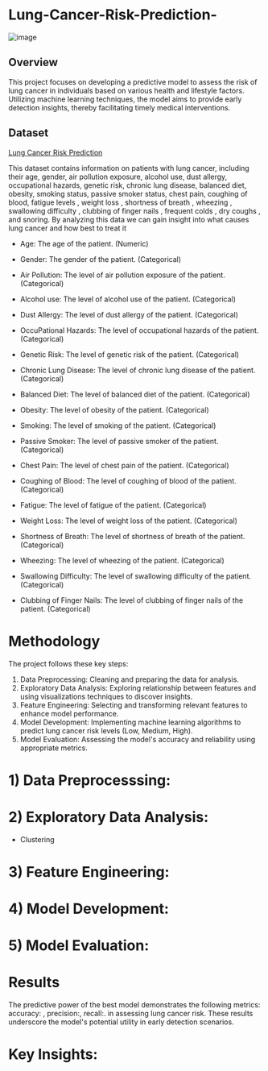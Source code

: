 # Lung-Cancer-Risk-Prediction-

![image](https://github.com/user-attachments/assets/593e8307-7bdb-4662-b40b-ed6725ca7309)



## Overview

This project focuses on developing a predictive model to assess the risk of lung cancer in individuals based on various health and lifestyle factors. Utilizing machine learning techniques, the model aims to provide early detection insights, thereby facilitating timely medical interventions.

## Dataset
[Lung Cancer Risk Prediction](https://www.kaggle.com/datasets/thedevastator/cancer-patients-and-air-pollution-a-new-link)

This dataset contains information on patients with lung cancer, including their age, gender, air pollution exposure, alcohol use, dust allergy, occupational hazards, genetic risk, chronic lung disease, balanced diet, obesity, smoking status, passive smoker status, chest pain, coughing of blood, fatigue levels , weight loss , shortness of breath , wheezing , swallowing difficulty , clubbing of finger nails , frequent colds , dry coughs , and snoring. By analyzing this data we can gain insight into what causes lung cancer and how best to treat it

- Age: The age of the patient. (Numeric)

- Gender: The gender of the patient. (Categorical)
- Air Pollution: The level of air pollution exposure of the patient. (Categorical)
- Alcohol use: The level of alcohol use of the patient. (Categorical)
- Dust Allergy: The level of dust allergy of the patient. (Categorical)
- OccuPational Hazards: The level of occupational hazards of the patient. (Categorical)
- Genetic Risk: The level of genetic risk of the patient. (Categorical)
- Chronic Lung Disease: The level of chronic lung disease of the patient. (Categorical)
- Balanced Diet: The level of balanced diet of the patient. (Categorical)
- Obesity: The level of obesity of the patient. (Categorical)
- Smoking: The level of smoking of the patient. (Categorical)
- Passive Smoker: The level of passive smoker of the patient. (Categorical)
- Chest Pain: The level of chest pain of the patient. (Categorical)
- Coughing of Blood: The level of coughing of blood of the patient. (Categorical)
- Fatigue: The level of fatigue of the patient. (Categorical)
- Weight Loss: The level of weight loss of the patient. (Categorical)
- Shortness of Breath: The level of shortness of breath of the patient. (Categorical)
- Wheezing: The level of wheezing of the patient. (Categorical)
- Swallowing Difficulty: The level of swallowing difficulty of the patient. (Categorical)
- Clubbing of Finger Nails: The level of clubbing of finger nails of the patient. (Categorical)

# Methodology
The project follows these key steps:

1. Data Preprocessing: Cleaning and preparing the data for analysis.
2. Exploratory Data Analysis: Exploring relationship between features and using visualizations techniques to discover insights.
3. Feature Engineering: Selecting and transforming relevant features to enhance model performance. 
4. Model Development: Implementing machine learning algorithms to predict lung cancer risk levels (Low, Medium, High).
5. Model Evaluation: Assessing the model's accuracy and reliability using appropriate metrics.


# 1) Data Preprocesssing:



# 2) Exploratory Data Analysis:
- Clustering 

# 3) Feature Engineering:


# 4) Model Development:



# 5) Model Evaluation: 



# Results
The predictive power of the best model demonstrates the following metrics: accuracy: , precision:, recall:. in assessing lung cancer risk. These results underscore the model's potential utility in early detection scenarios.

# Key Insights: 

